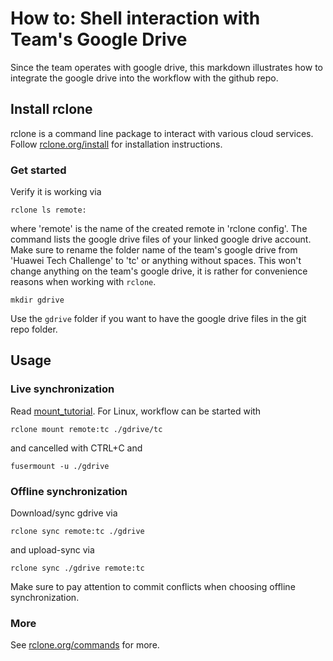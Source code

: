 # How to: Shell interaction with Team's Google Drive
Since the team operates with google drive, this markdown illustrates how to integrate 
the google drive into the workflow with the github repo.


## Install rclone
rclone is a command line package to interact with various cloud services. Follow
[rclone.org/install](https://rclone.org/install/) for installation instructions.

### Get started
Verify it is working via
```shell
rclone ls remote:
```
where 'remote' is the name of the created remote in 'rclone config'. The command lists the google drive files of your linked 
google drive account. <br>
Make sure to rename the folder name of the team's google drive from 'Huawei Tech Challenge' to 'tc' or anything without spaces. This won't change anything 
on the team's google drive, it is rather for convenience reasons when working with `rclone`. <br>
```shell
mkdir gdrive
```
Use the `gdrive` folder if you want to have the google drive files in the git repo folder.

## Usage

### Live synchronization
Read [mount_tutorial](https://rclone.org/commands/rclone_mount/).
For Linux, workflow can be started with
```shell
rclone mount remote:tc ./gdrive/tc
```
and cancelled with CTRL+C and 
```shell
fusermount -u ./gdrive
```

### Offline synchronization 
Download/sync gdrive via
```shell
rclone sync remote:tc ./gdrive
```
and upload-sync via
```shell
rclone sync ./gdrive remote:tc
```
Make sure to pay attention to commit conflicts when choosing 
offline synchronization.

### More
See [rclone.org/commands](https://rclone.org/commands/) for more.
